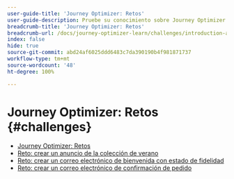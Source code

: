 ```yaml
---
user-guide-title: 'Journey Optimizer: Retos'
user-guide-description: Pruebe su conocimiento sobre Journey Optimizer utilizando lo que ha aprendido para resolver casos prácticos en la vida real.
breadcrumb-title: 'Journey Optimizer: Retos'
breadcrumb-url: /docs/journey-optimizer-learn/challenges/introduction-and-prerequisites.html
index: false
hide: true
source-git-commit: abd24af6025ddd6483c7da390190b4f981871737
workflow-type: tm+mt
source-wordcount: '48'
ht-degree: 100%

---
```



# Journey Optimizer: Retos {#challenges}

+ [Journey Optimizer: Retos](/help/challenges/introduction-and-prerequisites.md)
+ [Reto: crear un anuncio de la colección de verano](/help/challenges/summer-collection-announcement-challenge.md)
+ [Reto: crear un correo electrónico de bienvenida con estado de fidelidad](/help/challenges/loyalty-status-welcome-email-challenge.md)
+ [Reto: crear un correo electrónico de confirmación de pedido](/help/challenges/order-confirmation-challenge.md)
